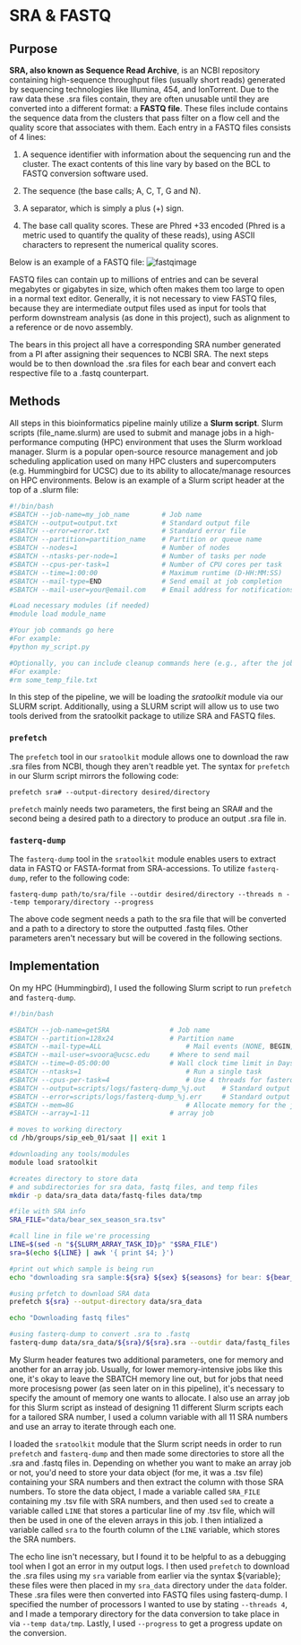 # SRA & FASTQ

## Purpose
**SRA, also known as Sequence Read Archive**, is an NCBI repository containing high-sequence throughput files (usually short reads) generated by sequencing technologies like Illumina, 454, and IonTorrent. Due to the raw data these .sra files contain, they are often unusable until they are converted into a different format: a **FASTQ file**. These files include contains the sequence data from the clusters that pass filter on a flow cell and the quality score that associates with them. Each entry in a FASTQ files consists of 4 lines:

1. A sequence identifier with information about the sequencing run and the cluster. The exact contents of this line vary by based on the BCL to FASTQ conversion software used.

2. The sequence (the base calls; A, C, T, G and N).

3. A separator, which is simply a plus (+) sign.

4. The base call quality scores. These are Phred +33 encoded (Phred is a metric used to quantify the quality of these reads), using ASCII characters to represent the numerical quality scores.

Below is an example of a FASTQ file:
![fastqimage](https://github.com/user-attachments/assets/d9b9091e-3e48-431c-8cb1-7d03efcaaeff)

FASTQ files can contain up to millions of entries and can be several megabytes or gigabytes in size, which often makes them too large to open in a normal text editor. Generally, it is not necessary to view FASTQ files, because they are intermediate output files used as input for tools that perform downstream analysis (as done in this project), such as alignment to a reference or de novo assembly.

The bears in this project all have a corresponding SRA number generated from a PI after assigning their sequences to NCBI SRA. The next steps would be to then download the .sra files for each bear and convert each respective file to a .fastq counterpart.

## Methods
All steps in this bioinformatics pipeline mainly utilize a **Slurm script**. Slurm scripts (file_name.slurm) are used to submit and manage jobs in a high-performance computing (HPC) environment that uses the Slurm workload manager. Slurm is a popular open-source resource management and job scheduling application used on many HPC clusters and supercomputers (e.g. Hummingbird for UCSC) due to its ability to allocate/manage resources on HPC environments.
Below is an example of a Slurm script header at the top of a .slurm file:
```bash
#!/bin/bash
#SBATCH --job-name=my_job_name        # Job name
#SBATCH --output=output.txt           # Standard output file
#SBATCH --error=error.txt             # Standard error file
#SBATCH --partition=partition_name    # Partition or queue name
#SBATCH --nodes=1                     # Number of nodes
#SBATCH --ntasks-per-node=1           # Number of tasks per node
#SBATCH --cpus-per-task=1             # Number of CPU cores per task
#SBATCH --time=1:00:00                # Maximum runtime (D-HH:MM:SS)
#SBATCH --mail-type=END               # Send email at job completion
#SBATCH --mail-user=your@email.com    # Email address for notifications

#Load necessary modules (if needed)
#module load module_name

#Your job commands go here
#For example:
#python my_script.py

#Optionally, you can include cleanup commands here (e.g., after the job finishes)
#For example:
#rm some_temp_file.txt
```

In this step of the pipeline, we will be loading the *sratoolkit* module via our SLURM script. Additionally, using a SLURM script will allow us to use two tools derived from the sratoolkit package to utilize SRA and FASTQ files.
### `prefetch`
The `prefetch` tool in our `sratoolkit` module allows one to download the raw .sra files from NCBI, though they aren't readble yet. The syntax for `prefetch` in our Slurm script mirrors the following code:
```
prefetch sra# --output-directory desired/directory
```
`prefetch` mainly needs two parameters, the first being an SRA#  and the second being a desired path to a directory to produce an output .sra file in.
### `fasterq-dump`
The `fasterq-dump` tool in the `sratoolkit` module enables users to extract data in FASTQ or FASTA-format from SRA-accessions. To utilize  `fasterq-dump`, refer to the following code:
```
fasterq-dump path/to/sra/file --outdir desired/directory --threads n --temp temporary/directory --progress
```
The above code segment needs a path to the sra file that will be converted and a path to a directory to store the outputted .fastq files. Other parameters aren't necessary but will be covered in the following sections.

## Implementation
On my HPC (Hummingbird), I used the following Slurm script to run `prefetch` and `fasterq-dump`.
```bash
#!/bin/bash

#SBATCH --job-name=getSRA    			# Job name
#SBATCH --partition=128x24				# Partition name
#SBATCH --mail-type=ALL               		# Mail events (NONE, BEGIN, END, FAIL, ALL)
#SBATCH --mail-user=svoora@ucsc.edu   	# Where to send mail
#SBATCH --time=0-05:00:00 				# Wall clock time limit in Days-Hours:min:seconds
#SBATCH --ntasks=1                    		# Run a single task
#SBATCH --cpus-per-task=4                  	# Use 4 threads for fasterq-dump
#SBATCH --output=scripts/logs/fasterq-dump_%j.out    # Standard output and error log
#SBATCH --error=scripts/logs/fasterq-dump_%j.err     # Standard output and error log
#SBATCH --mem=8G                    		# Allocate memory for the job.
#SBATCH --array=1-11					# array job

# moves to working directory
cd /hb/groups/sip_eeb_01/saat || exit 1

#downloading any tools/modules
module load sratoolkit

#creates directory to store data
# and subdirectories for sra data, fastq files, and temp files
mkdir -p data/sra_data data/fastq-files data/tmp

#file with SRA info
SRA_FILE="data/bear_sex_season_sra.tsv"

#call line in file we're processing
LINE=$(sed -n "${SLURM_ARRAY_TASK_ID}p" "$SRA_FILE")
sra=$(echo ${LINE} | awk '{ print $4; }')

#print out which sample is being run
echo "downloading sra sample:${sra} ${sex} ${seasons} for bear: ${bear_name}"

#using prfetch to download SRA data
prefetch ${sra} --output-directory data/sra_data

echo "Downloading fastq files"

#using fasterq-dump to convert .sra to .fastq
fasterq-dump data/sra_data/${sra}/${sra}.sra --outdir data/fastq_files --threads 4 --temp data/tmp --progress
```
My Slurm header features two additional parameters, one for memory and another for an array job. Usually, for lower memory-intensive jobs like this one, it's okay to leave the SBATCH memory line out, but for jobs that need more procesisng power (as seen later on in this pipeline), it's necessary to specify the amount of memory one wants to allocate. I also use an array job for this Slurm script as instead of designing 11 different Slurm scripts each for a tailored SRA number, I used a column variable with all 11 SRA numbers and use an array to iterate through each one.

I loaded the `sratoolkit` module that the Slurm script needs in order to run `prefetch` and `fasterq-dump` and then made some directories to store all the .sra and .fastq files in. Depending on whether you want to make an array job or not, you'd need to store your data object (for me, it was a .tsv file) containing your SRA numbers and then extract the column with those SRA numbers. To store the data object, I made a variable called `SRA_FILE` containing my .tsv file with SRA numbers, and then used `sed` to create a variable called `LINE` that stores a particular line of my .tsv file, which will then be used in one of the eleven arrays in this job. I then intialized a variable called `sra` to the fourth column of the `LINE` variable, which stores the SRA numbers.

The echo line isn't necessary, but I found it to be helpful to as a debugging tool when I got an error in my output logs. I then used `prefetch` to download the .sra files using my `sra` variable from earlier via the syntax ${variable}; these files were then placed in my `sra_data` directory under the `data` folder. These .sra files were then converted into FASTQ files using fasterq-dump. I specified the number of processors I wanted to use by stating `--threads 4`, and I made a temporary directory for the data conversion to take place in via `--temp data/tmp`. Lastly, I used `--progress` to get a progress update on the conversion.
